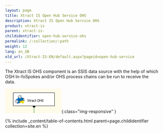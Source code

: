 ```yaml
---
layout: page
title: Xtract IS Open Hub Service OHS
description: Xtract IS Open Hub Service OHS
product: xtract-is
parent: xtract-is-
childidentifier: open-hub-service-ohs
permalink: /:collection/:path
weight: 12
lang: en_GB
old_url: /Xtract-IS-EN/default.aspx?pageid=open-hub-service
---
```


The Xtract IS OHS component is an SSIS data source with the help of which OSH In-foSpokes and/or OHS process chains can be run to receive the data.

![OHS](/img/content/OHS.png){:class="img-responsive" }

{% include _content/table-of-contents.html parent=page.childidentifier collection=site.en %}